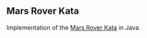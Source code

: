 ## Mars Rover Kata

Implementation of the [Mars Rover Kata](http://kata-log.rocks/mars-rover-kata) in Java.


